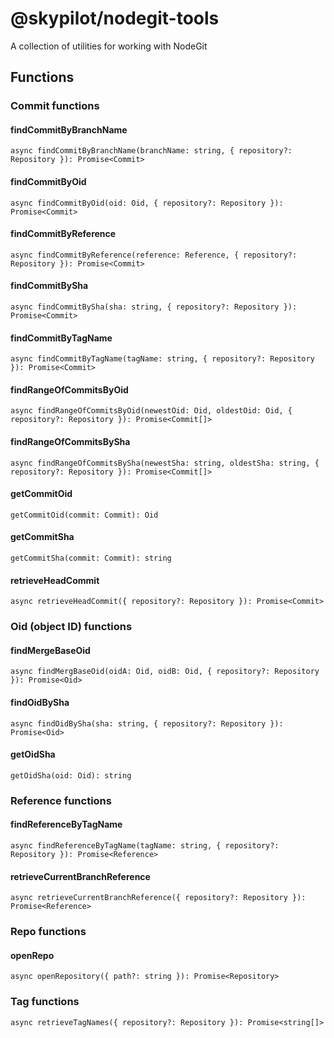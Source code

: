 # @skypilot/nodegit-tools
A collection of utilities for working with NodeGit

## Functions

### Commit functions

#### findCommitByBranchName

```
async findCommitByBranchName(branchName: string, { repository?: Repository }): Promise<Commit>
```

#### findCommitByOid

```
async findCommitByOid(oid: Oid, { repository?: Repository }): Promise<Commit>
```

#### findCommitByReference

```
async findCommitByReference(reference: Reference, { repository?: Repository }): Promise<Commit>
```

#### findCommitBySha

```
async findCommitBySha(sha: string, { repository?: Repository }): Promise<Commit>
```

#### findCommitByTagName

```
async findCommitByTagName(tagName: string, { repository?: Repository }): Promise<Commit>
```

#### findRangeOfCommitsByOid

```
async findRangeOfCommitsByOid(newestOid: Oid, oldestOid: Oid, { repository?: Repository }): Promise<Commit[]>
```

#### findRangeOfCommitsBySha

```
async findRangeOfCommitsBySha(newestSha: string, oldestSha: string, { repository?: Repository }): Promise<Commit[]>
```

#### getCommitOid

```
getCommitOid(commit: Commit): Oid
```

#### getCommitSha

```
getCommitSha(commit: Commit): string
```

#### retrieveHeadCommit

```
async retrieveHeadCommit({ repository?: Repository }): Promise<Commit>
```

### Oid (object ID) functions

#### findMergeBaseOid

```
async findMergBaseOid(oidA: Oid, oidB: Oid, { repository?: Repository }): Promise<Oid>
```

#### findOidBySha

```
async findOidBySha(sha: string, { repository?: Repository }): Promise<Oid>
```

#### getOidSha

```
getOidSha(oid: Oid): string
```

### Reference functions

#### findReferenceByTagName

```
async findReferenceByTagName(tagName: string, { repository?: Repository }): Promise<Reference>
```

#### retrieveCurrentBranchReference

```
async retrieveCurrentBranchReference({ repository?: Repository }): Promise<Reference>
```

### Repo functions

#### openRepo

```
async openRepository({ path?: string }): Promise<Repository>
```

### Tag functions

```
async retrieveTagNames({ repository?: Repository }): Promise<string[]>
```
